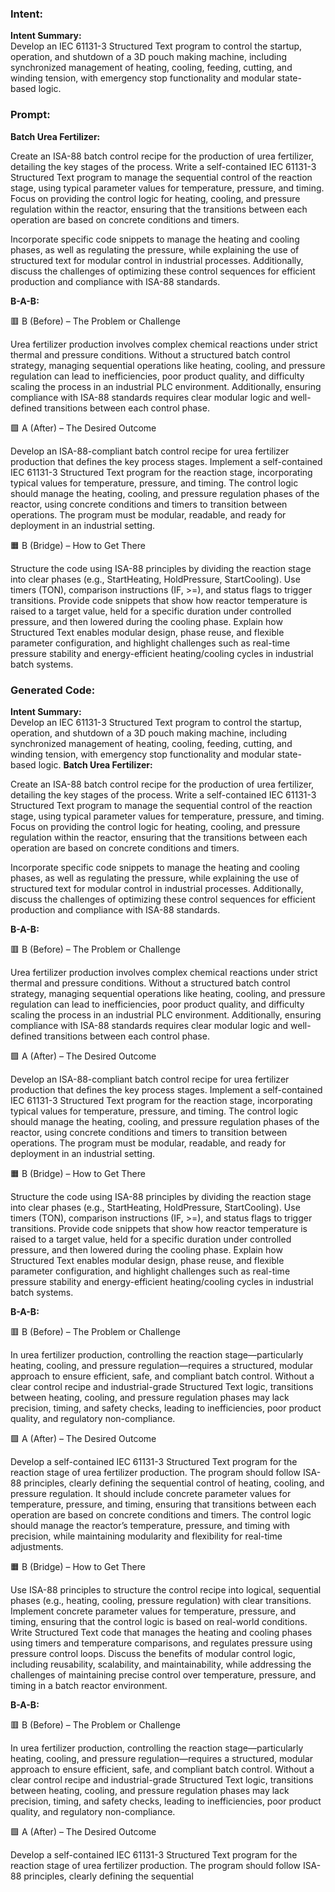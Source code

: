 ### Intent:
**Intent Summary:**  
Develop an IEC 61131-3 Structured Text program to control the startup, operation, and shutdown of a 3D pouch making machine, including synchronized management of heating, cooling, feeding, cutting, and winding tension, with emergency stop functionality and modular state-based logic.

### Prompt:
**Batch Urea Fertilizer:**

Create an ISA-88 batch control recipe for the production of urea fertilizer, detailing the key stages of the process. Write a self-contained IEC 61131-3 Structured Text program to manage the sequential control of the reaction stage, using typical parameter values for temperature, pressure, and timing. Focus on providing the control logic for heating, cooling, and pressure regulation within the reactor, ensuring that the transitions between each operation are based on concrete conditions and timers.

Incorporate specific code snippets to manage the heating and cooling phases, as well as regulating the pressure, while explaining the use of structured text for modular control in industrial processes. Additionally, discuss the challenges of optimizing these control sequences for efficient production and compliance with ISA-88 standards.

**B-A-B:**

🟥 B (Before) – The Problem or Challenge

Urea fertilizer production involves complex chemical reactions under strict thermal and pressure conditions. Without a structured batch control strategy, managing sequential operations like heating, cooling, and pressure regulation can lead to inefficiencies, poor product quality, and difficulty scaling the process in an industrial PLC environment. Additionally, ensuring compliance with ISA-88 standards requires clear modular logic and well-defined transitions between each control phase.

🟩 A (After) – The Desired Outcome

Develop an ISA-88-compliant batch control recipe for urea fertilizer production that defines the key process stages. Implement a self-contained IEC 61131-3 Structured Text program for the reaction stage, incorporating typical values for temperature, pressure, and timing. The control logic should manage the heating, cooling, and pressure regulation phases of the reactor, using concrete conditions and timers to transition between operations. The program must be modular, readable, and ready for deployment in an industrial setting.

🟧 B (Bridge) – How to Get There

Structure the code using ISA-88 principles by dividing the reaction stage into clear phases (e.g., StartHeating, HoldPressure, StartCooling). Use timers (TON), comparison instructions (IF, >=), and status flags to trigger transitions. Provide code snippets that show how reactor temperature is raised to a target value, held for a specific duration under controlled pressure, and then lowered during the cooling phase. Explain how Structured Text enables modular design, phase reuse, and flexible parameter configuration, and highlight challenges such as real-time pressure stability and energy-efficient heating/cooling cycles in industrial batch systems.

### Generated Code:
**Intent Summary:**  
Develop an IEC 61131-3 Structured Text program to control the startup, operation, and shutdown of a 3D pouch making machine, including synchronized management of heating, cooling, feeding, cutting, and winding tension, with emergency stop functionality and modular state-based logic.
**Batch Urea Fertilizer:**

Create an ISA-88 batch control recipe for the production of urea fertilizer, detailing the key stages of the process. Write a self-contained IEC 61131-3 Structured Text program to manage the sequential control of the reaction stage, using typical parameter values for temperature, pressure, and timing. Focus on providing the control logic for heating, cooling, and pressure regulation within the reactor, ensuring that the transitions between each operation are based on concrete conditions and timers.

Incorporate specific code snippets to manage the heating and cooling phases, as well as regulating the pressure, while explaining the use of structured text for modular control in industrial processes. Additionally, discuss the challenges of optimizing these control sequences for efficient production and compliance with ISA-88 standards.

**B-A-B:**

🟥 B (Before) – The Problem or Challenge

Urea fertilizer production involves complex chemical reactions under strict thermal and pressure conditions. Without a structured batch control strategy, managing sequential operations like heating, cooling, and pressure regulation can lead to inefficiencies, poor product quality, and difficulty scaling the process in an industrial PLC environment. Additionally, ensuring compliance with ISA-88 standards requires clear modular logic and well-defined transitions between each control phase.

🟩 A (After) – The Desired Outcome

Develop an ISA-88-compliant batch control recipe for urea fertilizer production that defines the key process stages. Implement a self-contained IEC 61131-3 Structured Text program for the reaction stage, incorporating typical values for temperature, pressure, and timing. The control logic should manage the heating, cooling, and pressure regulation phases of the reactor, using concrete conditions and timers to transition between operations. The program must be modular, readable, and ready for deployment in an industrial setting.

🟧 B (Bridge) – How to Get There

Structure the code using ISA-88 principles by dividing the reaction stage into clear phases (e.g., StartHeating, HoldPressure, StartCooling). Use timers (TON), comparison instructions (IF, >=), and status flags to trigger transitions. Provide code snippets that show how reactor temperature is raised to a target value, held for a specific duration under controlled pressure, and then lowered during the cooling phase. Explain how Structured Text enables modular design, phase reuse, and flexible parameter configuration, and highlight challenges such as real-time pressure stability and energy-efficient heating/cooling cycles in industrial batch systems.  

**B-A-B:**

🟥 B (Before) – The Problem or Challenge

In urea fertilizer production, controlling the reaction stage—particularly heating, cooling, and pressure regulation—requires a structured, modular approach to ensure efficient, safe, and compliant batch control. Without a clear control recipe and industrial-grade Structured Text logic, transitions between heating, cooling, and pressure regulation phases may lack precision, timing, and safety checks, leading to inefficiencies, poor product quality, and regulatory non-compliance.

🟩 A (After) – The Desired Outcome

Develop a self-contained IEC 61131-3 Structured Text program for the reaction stage of urea fertilizer production. The program should follow ISA-88 principles, clearly defining the sequential control of heating, cooling, and pressure regulation. It should include concrete parameter values for temperature, pressure, and timing, ensuring that transitions between each operation are based on concrete conditions and timers. The control logic should manage the reactor’s temperature, pressure, and timing with precision, while maintaining modularity and flexibility for real-time adjustments.

🟧 B (Bridge) – How to Get There

Use ISA-88 principles to structure the control recipe into logical, sequential phases (e.g., heating, cooling, pressure regulation) with clear transitions. Implement concrete parameter values for temperature, pressure, and timing, ensuring that the control logic is based on real-world conditions. Write Structured Text code that manages the heating and cooling phases using timers and temperature comparisons, and regulates pressure using pressure control loops. Discuss the benefits of modular control logic, including reusability, scalability, and maintainability, while addressing the challenges of maintaining precise control over temperature, pressure, and timing in a batch reactor environment.

**B-A-B:**

🟥 B (Before) – The Problem or Challenge

In urea fertilizer production, controlling the reaction stage—particularly heating, cooling, and pressure regulation—requires a structured, modular approach to ensure efficient, safe, and compliant batch control. Without a clear control recipe and industrial-grade Structured Text logic, transitions between heating, cooling, and pressure regulation phases may lack precision, timing, and safety checks, leading to inefficiencies, poor product quality, and regulatory non-compliance.

🟩 A (After) – The Desired Outcome

Develop a self-contained IEC 61131-3 Structured Text program for the reaction stage of urea fertilizer production. The program should follow ISA-88 principles, clearly defining the sequential
